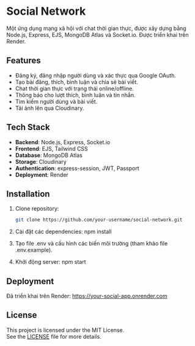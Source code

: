 # Social Network

Một ứng dụng mạng xã hội với chat thời gian thực, được xây dựng bằng Node.js, Express, EJS, MongoDB Atlas và Socket.io. Được triển khai trên Render.

## Features

- Đăng ký, đăng nhập người dùng và xác thực qua Google OAuth.
- Tạo bài đăng, thích, bình luận và chia sẻ bài viết.
- Chat thời gian thực với trạng thái online/offline.
- Thông báo cho lượt thích, bình luận và tin nhắn.
- Tìm kiếm người dùng và bài viết.
- Tải ảnh lên qua Cloudinary.

## Tech Stack

- **Backend**: Node.js, Express, Socket.io
- **Frontend**: EJS, Tailwind CSS
- **Database**: MongoDB Atlas
- **Storage**: Cloudinary
- **Authentication**: express-session, JWT, Passport
- **Deployment**: Render

## Installation

1. Clone repository:

   ```bash
   git clone https://github.com/your-username/social-network.git

2. Cài đặt các dependencies:
   npm install

3. Tạo file .env và cấu hình các biến môi trường   (tham khảo file .env.example).

4. Khởi động server:
   npm start

## Deployment

   Đã triển khai trên Render: https://your-social-app.onrender.com

## License

This project is licensed under the MIT License.  
See the [LICENSE](LICENSE) file for more details.
